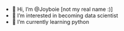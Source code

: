 - 👋 Hi, I’m @Joyboie [not my real name :)]
- 👀 I’m interested in becoming data scientist 
- 🌱 I’m currently learning python 
